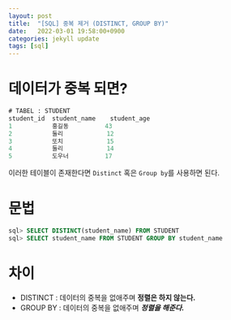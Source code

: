 ```yaml
---
layout: post
title:  "[SQL] 중복 제거 (DISTINCT, GROUP BY)"
date:   2022-03-01 19:58:00+0900
categories: jekyll update
tags: [sql]
---
```

# 데이터가 중복 되면?

```sql
# TABEL : STUDENT
student_id  student_name    student_age
1           홍길동          43
2           둘리            12
3           또치            15
4           둘리            14
5           도우너          17
```
이러한 테이블이 존재한다면 `Distinct` 혹은 `Group by`를 사용하면 된다.  

# 문법

```sql
sql> SELECT DISTINCT(student_name) FROM STUDENT
sql> SELECT student_name FROM STUDENT GROUP BY student_name
```

# 차이
- DISTINCT : 데이터의 중복을 없애주며 **정렬은 하지 않는다.**  
- GROUP BY : 데이터의 중복을 없애주며 ***정렬을 해준다.***